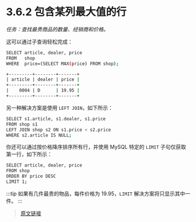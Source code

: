 # 3.6.2 包含某列最大值的行

*任务：查找最贵商品的数量、经销商和价格。*

这可以通过子查询轻松完成：

```bash
SELECT article, dealer, price
FROM   shop
WHERE  price=(SELECT MAX(price) FROM shop);

+---------+--------+-------+
| article | dealer | price |
+---------+--------+-------+
|    0004 | D      | 19.95 |
+---------+--------+-------+
```

另一种解决方案是使用 `LEFT JOIN`，如下所示：

```bash
SELECT s1.article, s1.dealer, s1.price
FROM shop s1
LEFT JOIN shop s2 ON s1.price < s2.price
WHERE s2.article IS NULL;
```

你还可以通过按价格降序排序所有行，并使用 MySQL 特定的 `LIMIT` 子句仅获取第一行，如下所示：

```bash
SELECT article, dealer, price
FROM shop
ORDER BY price DESC
LIMIT 1;
```

:::tip
如果有几件最贵的物品，每件价格为 19.95，`LIMIT` 解决方案将只显示其中一件。
:::

> [原文链接](https://dev.mysql.com/doc/refman/8.0/en/example-maximum-row.html)
